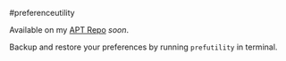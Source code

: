 #preferenceutility  
  
  
Available on my [APT Repo](https://apt.skylarmccauley.xyz/) _soon_.  
  
Backup and restore your preferences by running `prefutility` in terminal.